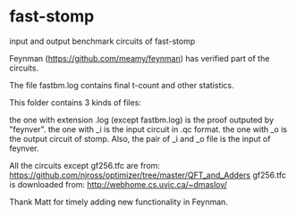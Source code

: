 # fast-stomp
input and output benchmark circuits of fast-stomp

Feynman (https://github.com/meamy/feynman) has verified part of the circuits. 

The file fastbm.log contains final t-count and other statistics.

This folder contains 3 kinds of files:

the one with extension .log (except fastbm.log) is the proof outputed by "feynver".
the one with _i is the input circuit in .qc format.
the one with _o is the output circuit of stomp.
Also, the pair of _i and _o file is the input of feynver.

All the circuits except gf256.tfc are from: https://github.com/njross/optimizer/tree/master/QFT_and_Adders
gf256.tfc is downloaded from: http://webhome.cs.uvic.ca/~dmaslov/

Thank Matt for timely adding new functionality in Feynman.
